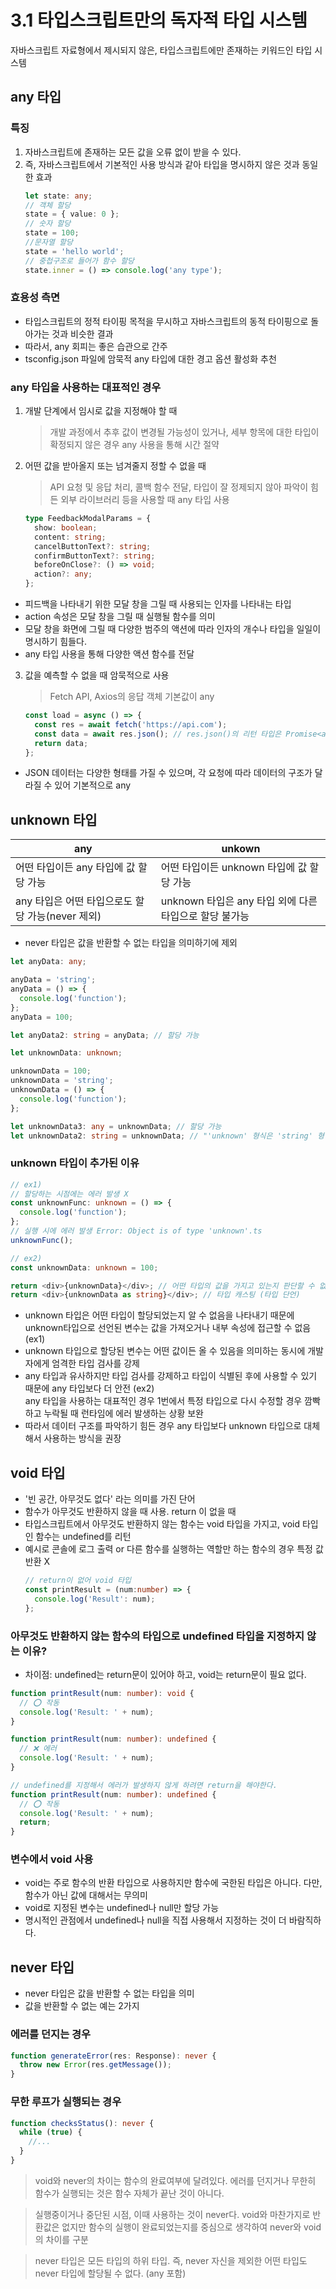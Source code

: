# 3.1 타입스크립트만의 독자적 타입 시스템

자바스크립트 자료형에서 제시되지 않은, 타입스크립트에만 존재하는 키워드인 타입 시스템

## any 타입

### 특징

1. 자바스크립트에 존재하는 모든 값을 오류 없이 받을 수 있다.
2. 즉, 자바스크립트에서 기본적인 사용 방식과 같아 타입을 명시하지 않은 것과 동일한 효과
   ```ts
   let state: any;
   // 객체 할당
   state = { value: 0 };
   // 숫자 할당
   state = 100;
   //문자열 할당
   state = 'hello world';
   // 중첩구조로 들어가 함수 할당
   state.inner = () => console.log('any type');
   ```

### 효용성 측면

- 타입스크립트의 정적 타이핑 목적을 무시하고 자바스크립트의 동적 타이핑으로 돌아가는 것과 비슷한 결과
- 따라서, any 회피는 좋은 습관으로 간주
- tsconfig.json 파일에 암묵적 any 타입에 대한 경고 옵션 활성화 추천

### any 타입을 사용하는 대표적인 경우

1. 개발 단계에서 임시로 값을 지정해야 할 때
   > 개발 과정에서 추후 값이 변경될 가능성이 있거나, 세부 항목에 대한 타입이 확정되지 않은 경우 any 사용을 통해 시간 절약
2. 어떤 값을 받아올지 또는 넘겨줄지 정할 수 없을 때

   > API 요청 및 응답 처리, 콜백 함수 전달, 타입이 잘 정제되지 않아 파악이 힘든 외부 라이브러리 등을 사용할 때 any 타입 사용

   ```ts
   type FeedbackModalParams = {
     show: boolean;
     content: string;
     cancelButtonText?: string;
     confirmButtonText?: string;
     beforeOnClose?: () => void;
     action?: any;
   };
   ```

- 피드백을 나타내기 위한 모달 창을 그릴 때 사용되는 인자를 나타내는 타입
- action 속성은 모달 창을 그릴 때 실행될 함수를 의미
- 모달 창을 화면에 그릴 때 다양한 범주의 액션에 따라 인자의 개수나 타입을 일일이 명시하기 힘들다.
- any 타입 사용을 통해 다양한 액션 함수를 전달

3. 값을 예측할 수 없을 때 암묵적으로 사용
   > Fetch API, Axios의 응답 객체 기본값이 any
   ```ts
   const load = async () => {
     const res = await fetch('https://api.com');
     const data = await res.json(); // res.json()의 리턴 타입은 Promise<any>로 정의
     return data;
   };
   ```

- JSON 데이터는 다양한 형태를 가질 수 있으며, 각 요청에 따라 데이터의 구조가 달라질 수 있어 기본적으로 any

## unknown 타입

| any                                              | unkown                                                 |
| ------------------------------------------------ | ------------------------------------------------------ |
| 어떤 타입이든 any 타입에 값 할당 가능            | 어떤 타입이든 unknown 타입에 값 할당 가능              |
| any 타입은 어떤 타입으로도 할당 가능(never 제외) | unknown 타입은 any 타입 외에 다른 타입으로 할당 불가능 |

- never 타입은 값을 반환할 수 없는 타입을 의미하기에 제외

```ts
let anyData: any;

anyData = 'string';
anyData = () => {
  console.log('function');
};
anyData = 100;

let anyData2: string = anyData; // 할당 가능
```

```ts
let unknownData: unknown;

unknownData = 100;
unknownData = 'string';
unknownData = () => {
  console.log('function');
};

let unknownData3: any = unknownData; // 할당 가능
let unknownData2: string = unknownData; // "'unknown' 형식은 'string' 형식에 할당할 수 없습니다." 에러 발생
```

### unknown 타입이 추가된 이유

```ts
// ex1)
// 할당하는 시점에는 에러 발생 X
const unknownFunc: unknown = () => {
  console.log('function');
};
// 실행 시에 에러 발생 Error: Object is of type 'unknown'.ts
unknownFunc();
```

```ts
// ex2)
const unknownData: unknown = 100;

return <div>{unknownData}</div>; // 어떤 타입의 값을 가지고 있는지 판단할 수 없어 컴파일 에러 발생
return <div>{unknownData as string}</div>; // 타입 캐스팅 (타입 단언)
```

- unknown 타입은 어떤 타입이 할당되었는지 알 수 없음을 나타내기 때문에 unknown타입으로 선언된 변수는 값을 가져오거나 내부 속성에 접근할 수 없음 (ex1)
- unknown 타입으로 할당된 변수는 어떤 값이든 올 수 있음을 의미하는 동시에 개발자에게 엄격한 타입 검사를 강제
- any 타입과 유사하지만 타입 검사를 강제하고 타입이 식별된 후에 사용할 수 있기 때문에 any 타입보다 더 안전 (ex2)  
  any 타입을 사용하는 대표적인 경우 1번에서 특정 타입으로 다시 수정할 경우 깜빡하고 누락될 때 런타임에 에러 발생하는 상황 보완
- 따라서 데이터 구조를 파악하기 힘든 경우 any 타입보다 unknown 타입으로 대체해서 사용하는 방식을 권장

## void 타입

- '빈 공간, 아무것도 없다' 라는 의미를 가진 단어
- 함수가 아무것도 반환하지 않을 때 사용. return 이 없을 때
- 타입스크립트에서 아무것도 반환하지 않는 함수는 void 타입을 가지고, void 타입인 함수는 undefined를 리턴
- 예시로 콘솔에 로그 출력 or 다른 함수를 실행하는 역할만 하는 함수의 경우 특정 값 반환 X
  ```ts
  // return이 없어 void 타입
  const printResult = (num:number) => {
    console.log('Result': num);
  };
  ```

### 아무것도 반환하지 않는 함수의 타입으로 undefined 타입을 지정하지 않는 이유?

- 차이점: undefined는 return문이 있어야 하고, void는 return문이 필요 없다.

```ts
function printResult(num: number): void {
  // ⭕️ 작동
  console.log('Result: ' + num);
}

function printResult(num: number): undefined {
  // ❌ 에러
  console.log('Result: ' + num);
}

// undefined를 지정해서 에러가 발생하지 않게 하려면 return을 해야한다.
function printResult(num: number): undefined {
  // ⭕️ 작동
  console.log('Result: ' + num);
  return;
}
```

### 변수에서 void 사용

- void는 주로 함수의 반환 타입으로 사용하지만 함수에 국한된 타입은 아니다. 다만, 함수가 아닌 값에 대해서는 무의미
- void로 지정된 변수는 undefined나 null만 할당 가능
- 명시적인 관점에서 undefined나 null을 직접 사용해서 지정하는 것이 더 바람직하다.

## never 타입

- never 타입은 값을 반환할 수 없는 타입을 의미
- 값을 반환할 수 없는 예는 2가지

### 에러를 던지는 경우

```ts
function generateError(res: Response): never {
  throw new Error(res.getMessage());
}
```

### 무한 루프가 실행되는 경우

```ts
function checksStatus(): never {
  while (true) {
    //...
  }
}
```

> void와 never의 차이는 함수의 완료여부에 달려있다. 에러를 던지거나 무한히 함수가 실행되는 것은 함수 자체가 끝난 것이 아니다.

> 실행중이거나 중단된 시점, 이때 사용하는 것이 never다. void와 마찬가지로 반환값은 없지만 함수의 실행이 완료되었는지를 중심으로 생각하여 never와 void의 차이를 구분

> never 타입은 모든 타입의 하위 타입. 즉, never 자신을 제외한 어떤 타입도 never 타입에 할당될 수 없다. (any 포함)
